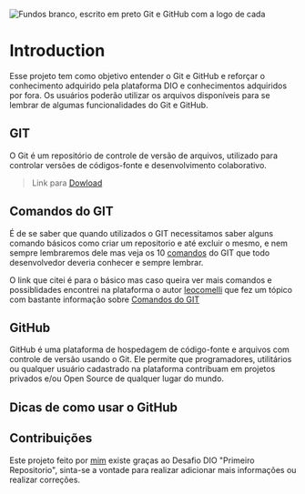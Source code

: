 ![Fundos branco, escrito em preto Git e GitHub com a logo de cada](https://user-images.githubusercontent.com/71984131/187093007-f8870f8a-9ede-480b-9b46-0bf6f5dc59dc.png)

# Introduction
Esse projeto tem como objetivo entender o Git e GitHub e reforçar o conhecimento adquirido pela plataforma DIO e conhecimentos adquiridos por fora. Os usuários poderão utilizar os arquivos disponíveis para se lembrar de algumas funcionalidades do Git e GitHub. 

## GIT
O Git é um repositório de controle de versão de arquivos, utilizado para controlar versões de códigos-fonte e desenvolvimento colaborativo.
> Link para [Dowload](https://git-scm.com/downloads)

## Comandos do GIT

É de se saber que quando utilizados o GIT necessitamos saber alguns comando básicos como criar um repositorio e até excluir o mesmo, e nem sempre lembraremos dele mas veja os 10 [comandos](https://www.freecodecamp.org/portuguese/news/10-comandos-do-git-que-todo-desenvolvedor-deveria-conhecer/) do GIT que todo desenvolvedor deveria conhecer e sempre lembrar.

O link que citei é para o básico mas caso queira ver mais comandos e possiblidades encontrei na plataforma o autor [leocomelli](https://gist.github.com/leocomelli) que fez um tópico com bastante informação sobre [Comandos do GIT](https://gist.github.com/leocomelli/2545add34e4fec21ec16)

## GitHub

GitHub é uma plataforma de hospedagem de código-fonte e arquivos com controle de versão usando o Git. Ele permite que programadores, utilitários ou qualquer usuário cadastrado na plataforma contribuam em projetos privados e/ou Open Source de qualquer lugar do mundo.

## Dicas de como usar o GitHub

## Contribuições
Este projeto feito por [mim](https://github.com/Ankrline) existe graças ao Desafio DIO "Primeiro Repositorio", sinta-se a vontade para realizar adicionar mais informações ou realizar correções. 


